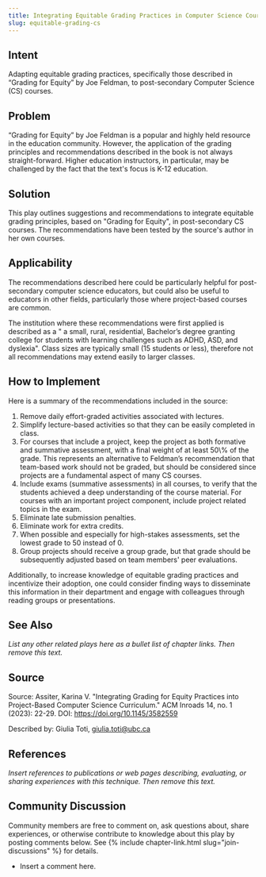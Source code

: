 ```yaml
---
title: Integrating Equitable Grading Practices in Computer Science Courses
slug: equitable-grading-cs
---
```

## Intent

Adapting equitable grading practices, specifically those described in “Grading for Equity” by Joe Feldman, to post-secondary Computer Science (CS) courses.


## Problem

“Grading for Equity” by Joe Feldman is a popular and highly held resource in the education community. However, the application of the grading principles and recommendations described in the book is not always straight-forward. Higher education instructors, in particular, may be challenged by the fact that the text's focus is K-12 education. 

## Solution

This play outlines suggestions and recommendations to integrate equitable grading principles, based on "Grading for Equity", in post-secondary CS courses. The recommendations have been tested by the source's author in her own courses.

## Applicability

The recommendations described here could be particularly helpful for post-secondary computer science educators, but could also be useful to educators in other fields, particularly those where project-based courses are common. 

The institution where these recommendations were first applied is described as a " a small, rural, residential, Bachelor’s degree granting college for students with learning challenges such as ADHD, ASD, and dyslexia". Class sizes are typically small (15 students or less), therefore not all recommendations may extend easily to larger classes.

## How to Implement

Here is a summary of the recommendations included in the source:

1. Remove daily effort-graded activities associated with lectures.
2. Simplify lecture-based activities so that they can be easily completed in class.
3. For courses that include a project, keep the project as both formative and summative assessment, with a final weight of at least 50\\% of the grade. This represents an alternative to Feldman’s recommendation that team-based work should not be graded, but should be considered since projects are a fundamental aspect of many CS courses.
4. Include exams (summative assessments) in all courses, to verify that the students achieved a deep understanding of the course material. For courses with an important project component, include project related topics in the exam.
5. Eliminate late submission penalties.
6. Eliminate work for extra credits.
7. When possible and especially for high-stakes assessments, set the lowest grade to 50 instead of 0.
8. Group projects should receive a group grade, but that grade should be subsequently adjusted based on team members' peer evaluations.

Additionally, to increase knowledge of equitable grading practices and incentivize their adoption, one could consider finding ways to disseminate this information in their department and engage with colleagues through reading groups or presentations.

## See Also

_List any other related plays here as a bullet list of chapter links.
Then remove this text._

## Source

Source: Assiter, Karina V. "Integrating Grading for Equity Practices into Project-Based Computer Science Curriculum." ACM Inroads 14, no. 1 (2023): 22-29. DOI: https://doi.org/10.1145/3582559

Described by: Giulia Toti, giulia.toti@ubc.ca

## References

_Insert references to publications or web pages describing, evaluating, or
sharing experiences with this technique. Then remove this text._


## Community Discussion

Community members are free to comment on, ask questions about, share
experiences, or otherwise contribute to knowledge about this play by
posting comments below.
See {% include chapter-link.html slug="join-discussions" %} for details.

* Insert a comment here.
